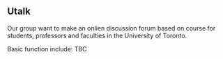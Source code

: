 ## Utalk

Our group want to make an onlien discussion forum based on course for students, professors and faculties in the University of Toronto. 

Basic function include: 
TBC
